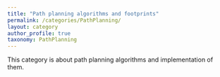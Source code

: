 ```yaml
---
title: "Path planning algorithms and footprints"
permalink: /categories/PathPlanning/
layout: category
author_profile: true
taxonomy: PathPlanning
---
```


This category is about path planning algorithms and implementation of them.